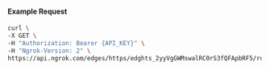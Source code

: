<!-- Code generated for API Clients. DO NOT EDIT. -->

#### Example Request

```bash
curl \
-X GET \
-H "Authorization: Bearer {API_KEY}" \
-H "Ngrok-Version: 2" \
https://api.ngrok.com/edges/https/edghts_2yyVgGWMswalRC0rS3fQFApbRF5/routes/edghtsrt_2yyVgLGuod238lcyuTMGjKHhmmU/circuit_breaker
```
